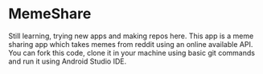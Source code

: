 # MemeShare
Still learning, trying new apps and making repos here. This app is a meme sharing app which takes memes from reddit using an online available API. You can fork this code, clone it in your machine using basic git commands and run it using Android Studio IDE.
